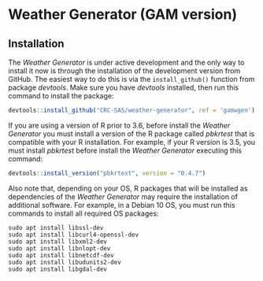 # Weather Generator (GAM version)

## Installation
The *Weather Generator* is under active development and the only way to install it 
now is through the installation of the development version from GitHub. The easiest 
way to do this is via the `install_github()` function from package *devtools*. Make 
sure you have *devtools* installed, then run this command to install the package:

```r
devtools::install_github("CRC-SAS/weather-generator", ref = 'gamwgen')
```

If you are using a version of R prior to 3.6, before install the *Weather Generator* 
you must install a version of the R package called *pbkrtest* that is compatible with 
your R installation. For example, if your R version is 3.5, you must install *pbkrtest*
before install the *Weather Generator* executing this command:

```r
devtools::install_version("pbkrtest", version = "0.4.7")
```

Also note that, depending on your OS, R packages that will be installed as 
dependencies of the *Weather Generator* may require the installation of additional 
software. For example, in a Debian 10 OS, you must run this commands to install 
all required OS packages:

```shell
sudo apt install libssl-dev
sudo apt install libcurl4-openssl-dev
sudo apt install libxml2-dev
sudo apt install libnlopt-dev
sudo apt install libnetcdf-dev
sudo apt install libudunits2-dev
sudo apt install libgdal-dev
```
